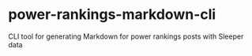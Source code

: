 # power-rankings-markdown-cli

CLI tool for generating Markdown for power rankings posts with Sleeper data
